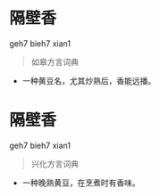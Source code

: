 # 隔壁香
geh7 bieh7 xian1
> 如皋方言词典
- 一种黄豆名，尤其炒熟后，香能远播。

# 隔壁香
geh7 bieh7 xian1
> 兴化方言词典
- 一种晚熟黄豆，在烹煮时有香味。
